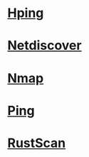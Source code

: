 # [Hping]()

# [Netdiscover]()

# [Nmap](Nmap/README.md)

# [Ping]()

# [RustScan](RustScan/README.md)